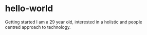 # hello-world
Getting started
I am a 29 year old, interested in a holistic and people centred approach to technology.
